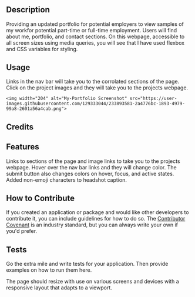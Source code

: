 # <My Portfolio>

## Description

Providing an updated portfolio for potential employers to view samples of my workfor potential part-time or full-time employment.  Users will find about me, portfolio, and contact sections.  On this webpage, accessible to all screen sizes using media queries, you will see that I have used flexbox and CSS variables for styling.

## Usage

Links in the nav bar will take you to the corrolated sections of the page.  Click on the project images and they will take you to the projects webpage.


    <img width="204" alt="My-Portfolio Screenshot" src="https://user-images.githubusercontent.com/129333044/233893581-2a4776bc-1893-4979-99a8-2601a56a4cab.png">


## Credits

## Features

Links to sections of the page and image links to take you to the projects webpage.  Hover over the nav bar links and they will change color.  The submit button also changes colors on hover, focus, and active states.  Added non-emoji characters to headshot caption.

## How to Contribute

If you created an application or package and would like other developers to contribute it, you can include guidelines for how to do so. The [Contributor Covenant](https://www.contributor-covenant.org/) is an industry standard, but you can always write your own if you'd prefer.

## Tests

Go the extra mile and write tests for your application. Then provide examples on how to run them here.



The page should resize with use on various screens and devices with a responsive layout that adapts to a viewport.
